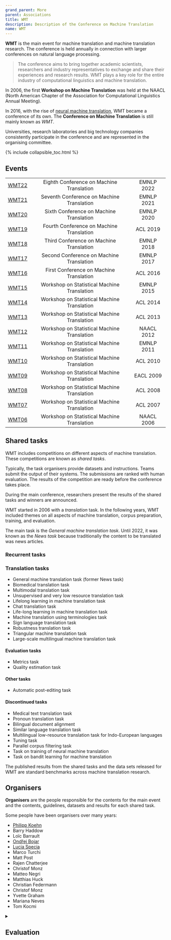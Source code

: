 ```yaml
---
grand_parent: More
parent: Associations
title: WMT
description: Description of the Conference on Machine Translation
name: WMT
---
```


**WMT** is the main event for machine translation and machine translation research.
The conference is held annually in connection with larger conferences on natural language processing.

> The conference aims to bring together academic scientists, researchers and industry representatives to exchange and share their experiences and research results. WMT plays a key role for the entire industry of computational linguistics and machine translation.

In 2006, the first **Workshop on Machine Translation** was held at the NAACL (North American Chapter of the Association for Computational Linguistics Annual Meeting).

In 2016, with the rise of [neural machine translation](../approaches/neural-machine-translation.md), WMT became a conference of its own.
The **Conference on Machine Translation** is still mainly known as *WMT*.

Universities, research laboratories and big technology companies consistently participate in the conference and are represented in the organising committee.

{% include collapsible_toc.html %}

## Events

|     |     |     |
| :-: | :-: | :-: |
| [WMT22](/events/wmt22.md) | Eighth Conference on Machine Translation | EMNLP 2022 |
| [WMT21](/events/wmt21.md) | Seventh Conference on Machine Translation | EMNLP 2021 |
| [WMT20](/events/wmt20.md) | Sixth Conference on Machine Translation | EMNLP 2020 |
| [WMT19](/events/wmt19.md) | Fourth Conference on Machine Translation | ACL 2019 |
| [WMT18](/events/wmt18.md) | Third Conference on Machine Translation | EMNLP 2018 |
| [WMT17](/events/wmt17.md) | Second Conference on Machine Translation | EMNLP 2017 |
| [WMT16](/events/wmt16.md) | First Conference on Machine Translation | ACL 2016 |
| [WMT15](/events/wmt15.md) | Workshop on Statistical Machine Translation | EMNLP 2015 |
| [WMT14](/events/wmt14.md) | Workshop on Statistical Machine Translation | ACL 2014 |
| [WMT13](/events/wmt13.md) | Workshop on Statistical Machine Translation | ACL 2013 |
| [WMT12](/events/wmt12.md) | Workshop on Statistical Machine Translation | NAACL 2012 |
| [WMT11](/events/wmt11.md) | Workshop on Statistical Machine Translation | EMNLP 2011 |
| [WMT10](/events/wmt10.md) | Workshop on Statistical Machine Translation | ACL 2010 |
| [WMT09](/events/wmt09.md) | Workshop on Statistical Machine Translation | EACL 2009 |
| [WMT08](/events/wmt08.md) | Workshop on Statistical Machine Translation | ACL 2008 |
| [WMT07](/events/wmt07.md) | Workshop on Statistical Machine Translation | ACL 2007 |
| [WMT06](/events/wmt06.md) | Workshop on Statistical Machine Translation | NAACL 2006 |

## Shared tasks

WMT includes competitions on different aspects of machine translation.
These competitions are known as *shared tasks*.

Typically, the task organisers provide datasets and instructions.
Teams submit the output of their systems.
The submissions are ranked with human evaluation.
The results of the competition are ready before the conference takes place.

During the main conference, researchers present the results of the shared tasks and winners are announced.

WMT started in 2006 with a *translation* task.
In the following years, WMT included themes on all aspects of machine translation, corpus preparation, training, and evaluation.

The main task is the *General machine translation task*.
Until 2022, it was known as the *News task* because traditionally the content to be translated was news articles.

### Recurrent tasks

### Translation tasks

- General machine translation task (former News task)
- Biomedical translation task
- Multimodal translation task
- Unsupervised and very low resource translation task
- Lifelong learning in machine translation task
- Chat translation task
- Life-long learning in machine translation task
- Machine translation using terminologies task
- Sign language translation task
- Robustness translation task
- Triangular machine translation task
- Large-scale multilingual machine translation task

#### Evaluation tasks

- Metrics task
- Quality estimation task

#### Other tasks

- Automatic post-editing task

#### Discontinued tasks

- Medical text translation task
- Pronoun translation task
- Bilingual document alignment
- Similar language translation task
- Multilingual low-resource translation task for Indo-European languages
- Tuning task
- Parallel corpus filtering task
- Task on training of neural machine translation
- Task on bandit learning for machine translation

The published results from the shared tasks and the data sets released for WMT are standard benchmarks across machine translation research.

## Organisers
**Organisers** are the people responsible for the contents for the main event and the contents, guidelines, datasets and results for each shared task.

Some people have been organisers over many years:
- [Philipp Koehn](../people/philipp-koehn.md)
- Barry Haddow
- Loïc Barrault
- [Ondřej Bojar](/community/people/ondrej-bojar.md)
- [Lucia Specia](../people/lucia-specia.md)
- Marco Turchi
- Matt Post
- Rajen Chatterjee
- Christof Monz
- Matteo Negri
- Matthias Huck
- Christian Federmann
- Christof Monz
- Yvette Graham
- Mariana Neves
- Tom Kocmi

<details markdown=1>

<summary markdown=1>

## Evaluation
</summary>

### Average score and average z-score

For the **average score**, human assessment scores for translations are standardised according to each human assessor's overall mean and standard deviation.
Then a system-level score is computed.

**Average z-score** is a normalised version.
It shows the distance between the average score for a system and the mean average score across all systems.

Average score and average z-score are the main metrics used in the results for the translation shared task since WMT17.

### TrueSkill

**TrueSkill** is a gaming rating system.
Microsoft Research originally developed it for the Xbox Live gaming community.
For WMT, TrueSkill was adapted to machine translation evaluation.

For WMT14, WMT15 and WMT16, TrueSkill was used as the human evaluation ranking for all translation shared tasks.

### Adequacy and fluency judgement

In **adequacy and fluency judgement**, for each input, humans rank the output from each system for both adequacy and fluency.
Adequacy and fluency scores indicate the meaning adequacy and translation fluency of the system outputs on a five-point scale.

Adequacy and fluency judgement was the official ranking for the translation shared task from WMT06 to WMT07.

### Relative ranking

In **relative ranking**, for each input, humans rank the outputs from all systems.
There is no absolute score or label, so there is no measure of absolute quality.

The sequence-level rankings are used to calculate system-level rankings, for example with TrueSkill.

Relative ranking was the official ranking for the translation shared task from WMT07 to WMT16.

### Constituent ranking

In **constituent ranking**, for each input, humans rank the outputs of an automatically selected syntactic constituent instead of the complete sentences.
The constituent score measures how often a system was judged to be better than any other system.

Constituent ranking was the official ranking for the translation shared task from WMT07 to WMT08.

### Yes or no constituent judgement

In **yes or no constituent judgement**, for each input, humans rank the acceptability of the outputs of an automatically selected syntactic constituent.
The acceptability score measures the per cent of a system translation that was judged to be acceptable.

Yes or no constituent judgement was added as an official ranking for WMT08.

### Direct assessment

In **direct assessment**, for each input, humans rate the output from each system with an absolute score or label.
The sequence-level ratings can then be used to calculate system-level ranking.

Direct assessment was first added as an investigatory ranking for WMT16.
Direct assessment is the official ranking for the translation shared task since WMT17.

There are different types of direct assessment.
- Monolingual: Human raters see the system output only.
- Bilingual: Human raters see the system input and output.
- Reference-based: Human raters see the system output and a reference output.


</details>
